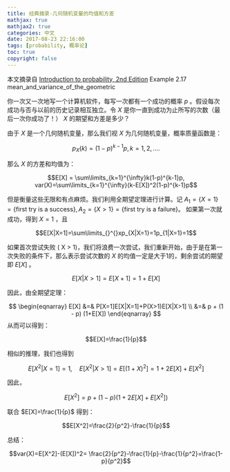 ```yaml
---
title: 经典摘录-几何随机变量的均值和方差
mathjax: true
mathjax2: true
categories: 中文
date: 2017-08-23 22:16:00
tags: [probability, 概率论]
toc: true
copyright: false
---
```


本文摘录自 [Introduction to probability, 2nd Edition](http://www.athenasc.com/probbook.html)  Example 2.17 mean_and_variance_of_the_geometric

你一次又一次地写一个计算机软件，每写一次都有一个成功的概率 $p$ 。假设每次成功与否与以前的历史记录相互独立。令 $X$ 是你一直到成功为止所写的次数（最后一次你成功了！） $X$ 的期望和方差是多少？

由于 $X$ 是一个几何随机变量，那么我们视 $X$ 为几何随机变量，概率质量函数是：

$$p_X(k)=(1-p)^{k-1}p, k = 1, 2, ....$$

那么 $X$ 的方差和均值为：

$$E[X] = \sum\limits_{k=1}^{\infty}k(1-p)^{k-1}p, var(X)=\sum\limits_{k=1}^{\infty}(k-E[X])^2(1-p)^{k-1}p$$

但是衡量这些无限和有点麻烦。我们利用全期望定理进行计算。记 $A_1=\{X=1\}=\{\text{first try is a success}\}, A_2=\{X>1\}=\{\text{first try is a failure}\}$。 如果第一次就成功，得到 $X=1​$ ，且

$$E[X|X=1]=\sum\limits_{}^{}xp_{X|X=1}=1p_{1|X=1}=1$$ 

如果首次尝试失败 ( X > 1)，我们将浪费一次尝试，我们重新开始，由于是在第一次失败的条件下，那么表示尝试次数的 $X$ 的均值一定是大于1的，剩余尝试的期望即 $E[X]$  。

$$E[X|X>1] = E[X+1] = 1+E[X]$$

因此，由全期望定理：

$$
\begin{eqnarray}
E[X] &=& P[X=1]E[X|X=1]+P(X>1)E[X|X>1] \\
&=& p + (1 - p) (1+E[X])  
\end{eqnarray}
$$
从而可以得到：

$$E[X]=\frac{1}{p}$$

相似的推理，我们也得到

$$E[X^2|X=1]=1,\quad E[X^2|X>1]=E[(1+X)^2]=1+2E[X]+E[X^2]$$

因此，

$$E[X^2]=p+(1-p)(1+2E[X]+E[X^2])$$

联合 $E[X]=\frac{1}{p}$ 得到：

$$E[X^2]=\frac{2}{p^2}-\frac{1}{p}$$

总结：

$$var(X)=E[X^2]-(E[X])^2= \frac{2}{p^2}-\frac{1}{p}-\frac{1}{p^2}=\frac{1-p}{p^2}$$

